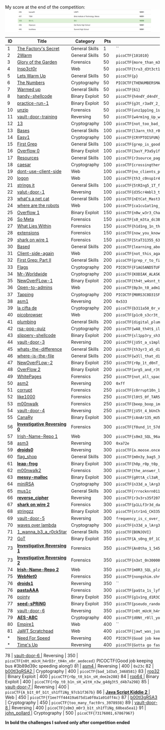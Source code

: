 My score at the end of the competition:
![score](./score.png)

ID      | Title                                                                                                 | Category         | Pts    | Flag
------- | ----------------------------------------------------------------------------------------------------- | ---------------- | ------ | ---
1       | [The Factory's Secret        ](./General/01-the_factorys_secret-1/solution.md)                        | General Skills   | 1      | ``
2       | [2Warm                       ](./General/02-2warm-50/solution.md)                                     | General Skills   | 50     | `picoCTF{101010}`
3       | [Glory of the Garden         ](./Forensics/01-glory_of_the_garden-50/solution.md)                     | Forensics        | 50     | `picoCTF{more_than_m33ts_the_3y31e0af5C7}`
4       | [Insp3ct0r                   ](./Web/01-insp3ct0r-50/solution.md)                                     | Web              | 50     | `picoCTF{tru3_d3t3ct1ve_0r_ju5t_lucky?9df7e69a}`
5       | [Lets Warm Up                ](./General/03-lets_warm_up-50/solution.md)                              | General Skills   | 50     | `picoCTF{p} `
6       | [The Numbers                 ](./Crypto/01-the_numbers-50/solution.md)                                | Cryptography     | 50     | `PICOCTF{THENUMBERSMASON}`
7       | [Warmed up                   ](./General/04-warmed_up-50/solution.md)                                 | General Skills   | 50     | `picoCTF{61}`
8       | [handy-shellcode             ](./Binary/01-handy_shellcode-50/solution.md)                            | Binary Exploit   | 50     | `picoCTF{h4ndY_d4ndY_sh311c0d3_707f1a87}`
9       | [practice-run-1              ](./Binary/02-practice_run_1-50/solution.md)                             | Binary Exploit   | 50     | `picoCTF{g3t_r3adY_2_r3v3r53}`
10      | [unzip                       ](./Forensics/02-unzip-50/solution.md)                                   | Forensics        | 50     | `picoCTF{unz1pp1ng_1s_3a5y}`
11      | [vault-door-training         ](./Reversing/01-vault-door-training-50/solution.md)                     | Reversing        | 50     | `picoCTF{w4rm1ng_Up_w1tH_jAv4_87f51143e4b}`
12      | [13                          ](./Crypto/02-13-100/solution.md)                                        | Cryptography     | 100    | `picoCTF{not_too_bad_of_a_problem}`
13      | [Bases                       ](./General/05-bases-100/solution.md)                                    | General Skills   | 100    | `picoCTF{l3arn_th3_r0p35}`
14      | [Easy1                       ](./Crypto/03-easy1-100/solution.md)                                     | Cryptography     | 100    | `picoCTF{CRYPTOISFUN}`
15      | [First Grep                  ](./General/06-first_grep-100/solution.md)                               | General Skills   | 100    | `picoCTF{grep_is_good_to_find_things_eda8911c}`
16      | [Overflow 0                  ](./Binary/03-overflow_0-100/solution.md)                                | Binary Exploit   | 100    | `picoCTF{3asY_P3a5y1fcf81f9}`
17      | [Resources                   ](./General/07-resources-100/solution.md)                                | General Skills   | 100    | `picoCTF{r3source_pag3_f1ag}`
18      | [caesar                      ](./Crypto/04-caesar-100/solution.md)                                    | Cryptography     | 100    | `picoCTF{crossingtherubicongysimakx}`
19      | [dont-use-client-side        ](./Web/02-dont_user_client_side-100/solution.md)                        | Web              | 100    | `picoCTF{no_clients_plz_4a60f3}`
20      | [logon                       ](./Web/03-logon-100/solution.md)                                        | Web              | 100    | `picoCTF{th3_c0nsp1r4cy_l1v3s_6f2c20e9}`
21      | [strings it                  ](./General/08-strings_it-100/solution.md)                               | General Skills   | 100    | `picoCTF{5tRIng5_1T_f1527258}`
22      | [valut-door-1                ](./Reversing/02-vault-door-1-100/solution.md)                           | Reversing        | 100    | `picoCTF{d35cr4mbl3_tH3_cH4r4cT3r5_9d038f}`
23      | [what's a net cat            ](./General/09-whats_a_net_cat-100/solution.md)                          | General Skills   | 100    | `picoCTF{nEtCat_Mast3ry_b1d25ece}`
24      | [where are the robots        ](./Web/04-where_are_the_robots-100/solution.md)                         | Web              | 100    | `picoCTF{ca1cu1at1ng_Mach1n3s_a44f7}`
25      | [Overflow 1                  ](./Binary/04-overflow_1-150/solution.md)                                | Binary Exploit   | 150    | `picoCTF{n0w_w3r3_ChaNg1ng_r3tURn5a32b9368}`
26      | [So Meta                     ](./Forensics/03-so_meta-150/solution.md)                                | Forensics        | 150    | `picoCTF{s0_m3ta_dc38ce45}`
27      | [What Lies Within            ](./Forensics/04-what_lies_within-150/solution.md)                       | Forensics        | 150    | `picoCTF{h1d1ng_1n_th3_b1t5}`
28      | [extensions                  ](./Forensics/05-extensions-150/solution.md)                             | Forensics        | 150    | `picoCTF{now_you_know_about_extensions}`
29      | [shark on wire 1             ](./Forensics/06-shark_on_wire-150/solution.md)                          | Forensics        | 150    | `picoCTF{StaT31355_636f6e6e}`
30      | [Based                       ](./General/10-based-200/solution.md)                                    | General Skills   | 200    | `picoCTF{learning_about_converting_values_b515dfd2}`
31      | [Client-side-again           ](./Web/05-client-side-again-200/solution.md)                            | Web              | 200    | `picoCTF{not_this_again_ea9191}`
32      | [First Grep: Part II         ](./General/11-first_grep_part_ii-200/solution.md)                       | General Skills   | 200    | `picoCTF{grep_r_to_find_this_0e28f3ee}`
33      | [Flags                       ](./Crypto/05-flags-200/solution.md)                                     | Cryptography     | 200    | `PICOCTF{F1AG5AND5TUFF}`
34      | [Mr-Worldwide                ](./Crypto/06-mr_worldwide-200/solution.md)                              | Cryptography     | 200    | `picoCTF{KODIAK_ALASKA}`
35      | [NewOverFLow-1               ](./Binary/05-newoverflow_1-200/solution.md)                             | Binary Exploit   | 200    | `picoCTF{th4t_w4snt_t00_d1ff3r3nt_r1ghT?_bfd48203}`
36      | [Open-to-admins              ](./Web/06-open_to_admins-200/solution.md)                               | Web              | 200    | `picoCTF{0p3n_t0_adm1n5_dcb566bb}`
37      | [Tapping                     ](./Crypto/07-tapping-200/solution.md)                                   | Cryptography     | 200    | `PICOCTF{M0RS3C0D31SFUN903140448}`
38      | [asm1                        ](./Reversing/03-asm1-200/solution.md)                                   | Reversing        | 200    | `0x533`
39      | [la cifta de                 ](./Crypto/08-la_cifra_de-200/solution.md)                               | Cryptography     | 200    | `picoCTF{b311a50_0r_v1gn3r3_c1ph3raac148e7}`
40      | [picobrowser                 ](./Web/07-picobrowser-200/solution.md)                                  | Web              | 200    | `picoCTF{p1c0_s3cr3t_ag3nt_ee951878}`
41      | [plumbing                    ](./General/12-plumbing-200/solution.md)                                 | General Skills   | 200    | `picoCTF{digital_plumb3r_8f946c69}`
42      | [rsa-pop-quiz                ](./Crypto/09-rsa_pop_quiz-200/solution.md)                              | Cryptography     | 200    | `picoCTF{wA8_th4t$_ill3aGal..o4d21b3ca}`
43      | [slippery-shellcode          ](./Binary/06-slippery-shellcode-200/solution.md)                        | Binary Exploit   | 200    | `picoCTF{sl1pp3ry_sh311c0d3_3d79d4df}`
44      | [vault-door-3                ](./Reversing/04-vault_door_3-200/solution.md)                           | Reversing        | 200    | `picoCTF{jU5t_a_s1mpl3_an4gr4m_4_u_90cf31}`
45      | [whats-the-difference        ](./General/13-whats_the_difference-200/solution.md)                     | General Skills   | 200    | `picoCTF{th3yr3_a5_d1ff3r3nt_4s_bu773r_4nd_j311y_aslkjfdsalkfslkflkjdsfdszmz10548}`
46      | [where-is-the-file           ](./General/14-where_is_the_file-200/solution.md)                        | General Skills   | 200    | `picoCTF{w3ll_that_d1dnt_w0RK_b2dab472}`
47      | [NewOverFLow-2               ](./Binary/07-newoverflow_2-250/solution.md)                             | Binary Exploit   | 250    | `picoCTF{r0p_1t_d0nT_st0p_1t_64362a2b}`
48      | [OverFlow 2                  ](./Binary/08-overflow_2-250/solution.md)                                | Binary Exploit   | 200    | `picoCTF{arg5_and_r3turn5e919413c}`
49      | [WhitePages                  ](./Forensics/07-white_pages-250/solution.md)                            | Forensics        | 250    | `picoCTF{not_all_spaces_are_created_equal_178d720252af1af29369e154eca23a95}`
50      | [asm2                        ](./Reversing/05-asm2-250/solution.md)                                   | Reversing        | 200    | `0xff`
51      | [corrupt                     ](./Forensics/08-c0rrupt-250/solution.md)                                | Forensics        | 250    | `picoCTF{c0rrupt10n_1847995}`
52      | [like1000                    ](./Forensics/09-like1000-250/solution.md)                               | Forensics        | 250    | `picoCTF{l0t5_0f_TAR5}`
53      | [m00nwalk                    ](./Forensics/10-m00nwalk-250/solution.md)                               | Forensics        | 250    | `picoCTF{beep_boop_im_in_space}`
54      | [vault-door-4                ](./Reversing/06-vault_door_4-250/solution.md)                           | Reversing        | 250    | `picoCTF{jU5t_4_bUnCh_0f_bYt3s_201b352d6c}`
55      | [CanaRy                      ](./Binary/09-canary-300/solution.md)                                    | Binary Exploit   | 300    | `picoCTF{cAnAr135_mU5t_b3_r4nd0m!_069c6f48}`
56      | [**Investigative Reversing 0**   ](./Forensics/Forensics/11-investigative_reversing_0-300/solution.md)    | Forensics        | 300    | `picoCTF{f0und_1t_57d0d47c}`
57      | [Irish-Name-Repo 1           ](./Web/08-irish_name_repo_1-300/solution.md)                            | Web              | 300    | `picoCTF{s0m3_SQL_96ab211c}`
58      | [asm3                        ](./Reversing/07-asm3-300/solution.md)                                   | Reversing        | 300    | `0xa72e`
59      | [**droids0**                     ](./Reversing/08-droids0-300/solution.md)                                   | Reversing        | 300    | `picoCTF{a.moose.once.bit.my.sister}`
60      | [flag_shop                   ](./General/15-flag_shop-300/solution.md)                                | General Skills   | 300    | `picoCTF{m0n3y_bag5_34c9a5f7}`
61      | [**leap-frog**                   ](./Binary/10-leap_frog-300/solution.md)                                 | Binary Exploit   | 300    | `picoCTF{h0p_r0p_t0p_y0uR_w4y_t0_v1ct0rY_ce26a829}`
62      | [m00nwalk2                   ](./Forensics/12-m00nwalk2-300/solution.md)                              | Forensics        | 300    | `picoCTF{the_answer_lies_hidden_in_plain_sight}`
63      | [**messy-malloc**                ](./Binary/11-messy_malloc-300/solution.md)                              | Binary Exploit   | 300    | `picoCTF{g0ttA_cl3aR_y0uR_m4110c3d_m3m0rY_ac0e0e6a}`
64      | [miniRSA                     ](./Crypto/08-la_cifra_de-200/solution.md)                               | Cryptography     | 300    | `picoCTF{n33d_a_lArg3r_e_21d2334d}`
65      | [mus1c                       ](./General/16-mus1c-300/solution.md)                                    | General Skills   | 300    | `picoCTF{rrrocknrn0113r}`
66      | [**reverse_cipher**              ](./Reversing/09-reverse_cipher-300/solution.md)                         | Reversing        | 300    | `picoCTF{r3v3rs35f207e7a}`
67      | [**shark on wire 2**             ](./Forensics/13-shark_on_wire_2-300/solution.md)                        | Forensics        | 300    | `picoCTF{p1LLf3r3d_data_v1a_st3g0}`
68      | [stringzz                    ](./Binary/12-stringzz-300/solution.md)                                  | Binary Exploit   | 300    | `picoCTF{str1nG_CH3353_159c98a8}`
69      | [vault-door-5                ](./Reversing/10-vault_door_5-300/solution.md)                           | Reversing        | 300    | `frequency_is_c_over_lambda_drtmtnddlw`
70      | [waves over lambda           ](./Crypto/11-waves_over_lambda-300/solution.md)                         | Cryptography     | 300    | `picoCTF{n33d_a_lArg3r_e_21d2334d}`
71      | [1_wanna_b3_a_r0ck5tar       ](./General/17-1_wanna_b3_a_r0ck5tar-350/solution.md)                    | General Skills   | 350    | `picoCTF{BONJOVI}`
72      | [GoT                         ](./Binary/13-GoT-350/solution.md)                                       | Binary Exploit   | 350    | `picoCTF{A_s0ng_0f_1C3_and_f1r3_1ef72b2d}`
73      | [**Investigative Reversing 1**   ](./Forensics/14-investigative_reversing_1-350/solution.md)              | Forensics        | 350    | `picoCTF{An0tha_1_54503d8}`
73      | [**Investigative Reversing 2**   ](./Forensics/15-investigative_reversing_2-350/solution.md)              | Forensics        | 350    | `picoCTF{n3xt_0n300000000000000000000000002133b312}`
74      | [**Irish-Name-Repo 2**           ](./Web/09-irish_name_repo_2-350/solution.md)                            | Web              | 350    | `picoCTF{m0R3_SQL_plz_c1c3dff7}`
75      | [**WebNet0**                     ](./Forensics/16-webnet0-350/solution.md)                                | Forensics        | 350    | `picoCTF{nongshim.shrimp.crackers}`
76      | [**droids1**                     ](./Reversing/10-droids1-350/solution.md)                                   | Reversing        | 350    | ``
76      | [**pastaAAA**                    ](./Forensics/Forensics/11-investigative_reversing_0-300/solution.md)    | Forensics        | 300    | `picoCTF{pa$ta_1s_lyf3}`
76      | [pointy                      ](./Binary/14-pointy-350/solution.md)                                    | Binary Exploit   | 350    | `picoCTF{g1v1ng_d1R3Ct10n5_cad9c1b8}`
77      | [**seed-sPRiNG**                 ](./Binary/15-seed_sPRiNG-350/solution.md)                               | Binary Exploit   | 350    | `picoCTF{pseudo_random_number_generator_not_so_random_829c50d19ba2bdb441975c0dabfcc1c0}`
78      | [vault-door-6                ](./Reversing/11-vault_door_6-350/solution.md)                           | Reversing        | 350    | `picoCTF{n0t_mUcH_h4rD3r_tH4n_x0r_aedeced}`
79      | [**AES-ABC**                     ](./CCrypto/12-AES_ABC-400/solution.md)                                  | Cryptography     | 400    | `picoCTF{d0Nt_r0ll_yoUr_0wN_aES}`
80      | [Empire1                     ](./Web/10-empire_1-400/solution.md)                                     | Web              | 400    | ``
81      | [JaWT Scratchpad             ](./Web/11-JaWT_scratchpad-400/solution.md)                              | Web              | 400    | `picoCTF{jawt_was_just_what_you_thought_c84a0d3754338763548dfc2dc171cdd0}`
*      | [Need For Speed              ](./)                           | Reversing              | 400    | `PICOCTF{Good job keeping bus #3b89d39c speeding along!}`
*      | [Time's Up              ](./)                           | Reversing              | 400    | `picoCTF{Gotta go fast. Gotta go FAST. #046cc375}`

78      | [vault-door-6                ](./Reversing/11-vault_door_6-350/solution.md)                           | Reversing        | 350    | `picoCTF{n0t_mUcH_h4rD3r_tH4n_x0r_aedeced}`
PICOCTF{Good job keeping bus #3b89d39c speeding along!}
81      | [asm4                        ](./Reversing/12-asm4-400/solution.md)                                   | Reversing        | 400    | `0x23c`
82      | [b00tl3gRSA2                 ](./Crypto/13-b00tl3gRSA2-400/solution.md)                               | Cryptography     | 400    | `picoCTF{bad_1d3a5_3468581}`
83      | [rop32                       ](./Binary/17-rop32-400/solution.md)                                     | Binary Exploit   | 400    | `picoCTF{rOp_t0_b1n_sH_dee2e288}`
84      | [rop64                       ](./Binary/18-rop64-400/solution.md)                                     | Binary Exploit   | 400    | `picoCTF{rOp_t0_b1n_sH_w1tH_n3w_g4dg3t5_d4b7a298}`
85      | [vault-door-7                ](./Reversing/13-vault_door_7-400/solution.md)                           | Reversing        | 400    | `picoCTF{A_b1t_0f_b1t_sh1fTiNg_97cb1f367b}`
86      | [**Java Script Kiddie 2**        ](./Web/13-java_script_kiddie_2-450/solution.md)                         | Web              | 450    | `picoCTF{f1ee7ff44419a675d1a0f0a1a91dff4c}`
87      | [b00tl3gRSA3                 ](./Crypto/14-b00tl3gRSA3-450/solution.md)                               | Cryptography     | 450    | `picoCTF{too_many_fact0rs_3978938}`
89      | [vault-door-8                ](./Reversing/14-vault_door_8-450/solution.md)                           | Reversing        | 400    | `picoCTF{s0m3_m0r3_b1t_sh1fTiNg_60bea5ea1}`
91      | [john_pollard                ](./Crypto/15-john_pollard-500/solution.md)                              | Cryptography     | 500    | `picoCTF{73176001,67867967}`
<!-- 80      | [L1im1lT355                  ](./Binary/16-L1im1tL355-400/solution.md)                                | Binary Exploit   | 400    | `` -->
<!-- 88      | [cereal hacker 1             ](./Web/14-cereal_hacker_1-450/solution.md)                              | Web              | 450    | `` -->
<!-- 90      | [Ghost_Diary                 ](./Binary/19-ghost_diary-500/solution.md)                               | Binary Exploit   | 500    | `` -->

**In bold the challenges I solved only after competition ended**